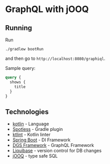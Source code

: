# GraphQL with jOOQ

## Running

Run
```
./gradlew bootRun
```
and then go to `http://localhost:8080/graphiql`.

Sample query:
```graphql
query {
  shows {
    title
  }
}
```

## Technologies

- [kotlin](https://kotlinlang.org/) - Language
- [Spotless](https://github.com/diffplug/spotless/tree/main/plugin-gradle) - Gradle plugin
- [ktlint](https://ktlint.github.io/) - Kotlin linter
- [Spring Boot](https://spring.io/projects/spring-boot) - DI Framework
- [DGS Framework](https://netflix.github.io/dgs/) - GraphQL Framework
- [Liquibase](https://www.liquibase.org/) - version control for DB changes
- [jOOQ](https://www.jooq.org/) - type safe SQL
